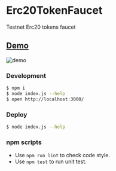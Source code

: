 # Erc20TokenFaucet

Testnet Erc20 tokens faucet

## [Demo](http://faucet.coinxp.io)

![demo](https://github.com/drunken005/Erc20TokenFaucet/blob/master/app/public/demo/demo.png)

### Development

```bash
$ npm i
$ node index.js --help
$ open http://localhost:3000/
```

### Deploy

```bash
$ node index.js --help
```

### npm scripts

- Use `npm run lint` to check code style.
- Use `npm test` to run unit test.